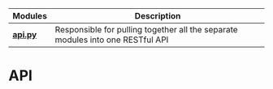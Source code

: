 

| Modules | Description |
| --------------- | ------------------------------------------------------------------------------ | 
| **[api.py](#API)** | Responsible for pulling together all the separate modules into one RESTful API | 


# API